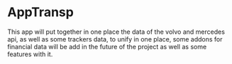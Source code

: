 # AppTransp
This app will put together in one place the data of the volvo and mercedes api, as well as some trackers data, to unify in one place, some addons for financial data will be add in the future of the project as well as some features with it.
